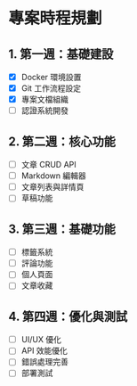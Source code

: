 # 專案時程規劃

## 1. 第一週：基礎建設
- [x] Docker 環境設置
- [x] Git 工作流程設定
- [x] 專案文檔組織
- [ ] 認證系統開發

## 2. 第二週：核心功能
- [ ] 文章 CRUD API
- [ ] Markdown 編輯器
- [ ] 文章列表與詳情頁
- [ ] 草稿功能

## 3. 第三週：基礎功能
- [ ] 標籤系統
- [ ] 評論功能
- [ ] 個人頁面
- [ ] 文章收藏

## 4. 第四週：優化與測試
- [ ] UI/UX 優化
- [ ] API 效能優化
- [ ] 錯誤處理完善
- [ ] 部署測試 